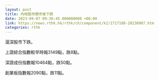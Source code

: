 ```yaml
---
layout: post
title: 內地股市開市後下跌
date: 2023-09-07 09:36:45.000000000 +08:00
link: https://news.rthk.hk/rthk/ch/component/k2/1717108-20230907.htm
categories: rthk
---
```


滬深股市下跌。

上證綜合指數較早時報3149點，跌8點。

深證成份指數報10464點，跌50點。

創業板指數報2090點，跌11點。
